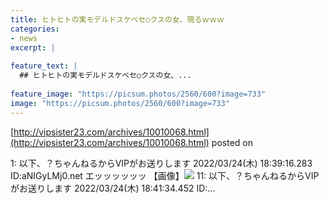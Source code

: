```yaml
---
title: ヒトヒトの実モデルドスケベセ○クスの女、現るｗｗｗ
categories:
- news
excerpt: |
  
feature_text: |
  ## ヒトヒトの実モデルドスケベセ○クスの女、...
  
feature_image: "https://picsum.photos/2560/600?image=733"
image: "https://picsum.photos/2560/600?image=733"
---
```


[http://vipsister23.com/archives/10010068.html](http://vipsister23.com/archives/10010068.html)
posted on 

<!--more-->

1: 以下、？ちゃんねるからVIPがお送りします 2022/03/24(木) 18:39:16.283 ID:aNIGyLMj0.net エッッッッッッ 【画像】![](https://livedoor.blogimg.jp/vipsister23/imgs/1/6/16e619ce.jpg) 11: 以下、？ちゃんねるからVIPがお送りします 2022/03/24(木) 18:41:34.452 ID:...
